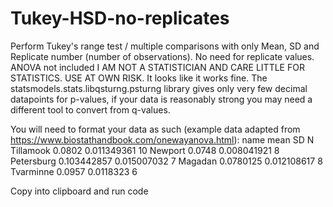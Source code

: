 # Tukey-HSD-no-replicates
Perform Tukey's range test / multiple comparisons with only Mean, SD and Replicate number (number of observations). No need for replicate values. ANOVA not included
I AM NOT A STATISTICIAN AND CARE LITTLE FOR STATISTICS. USE AT OWN RISK. 
It looks like it works fine. The statsmodels.stats.libqsturng.psturng library gives only very few decimal datapoints for p-values, if your data is reasonably strong you may need a different tool to convert from q-values.

You will need to format your data as such (example data adapted from https://www.biostathandbook.com/onewayanova.html):
name	mean	SD	N
Tillamook	0.0802	0.011349361	10
Newport	0.0748	0.008041921	8
Petersburg	0.103442857	0.015007032	7
Magadan	0.0780125	0.012108617	8
Tvarminne	0.0957	0.0118323	6


Copy into clipboard and run code
